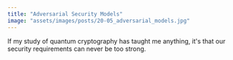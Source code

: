 ```yaml
---
title: "Adversarial Security Models"
image: "assets/images/posts/20-05_adversarial_models.jpg"
---
```


If my study of quantum cryptography has taught me anything, it's that our security requirements can never be too strong.

